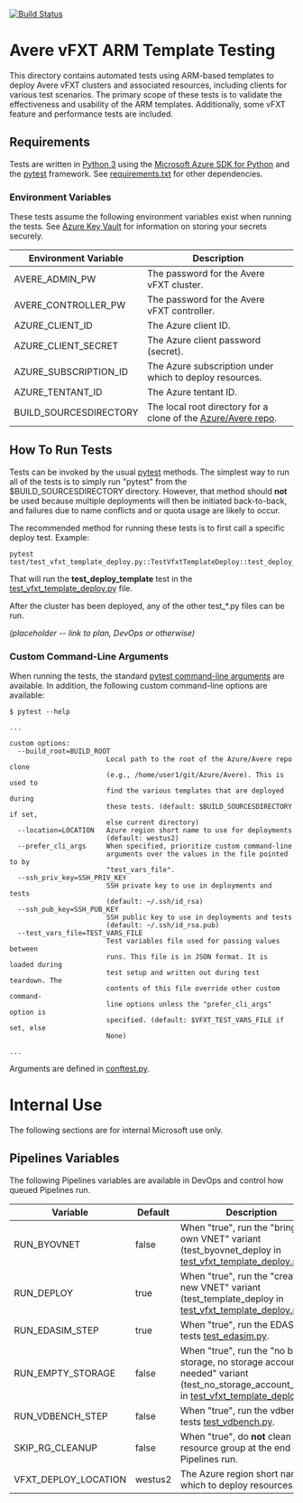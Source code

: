 [![Build Status](https://dev.azure.com/averevfxt/vfxt-github/_apis/build/status/Azure.Avere?branchName=main)](https://dev.azure.com/averevfxt/vfxt-github/_build/latest?definitionId=1?branchName=main)

# Avere vFXT ARM Template Testing

This directory contains automated tests using ARM-based templates to deploy Avere vFXT clusters and associated resources, including clients for various test scenarios. The primary scope of these tests is to validate the effectiveness and usability of the ARM templates. Additionally, some vFXT feature and performance tests are included.

## Requirements
Tests are written in [Python 3](https://www.python.org/) using the [Microsoft Azure SDK for Python](https://pypi.org/project/azure-mgmt-resource/) and the [pytest](https://docs.pytest.org/en/latest/) framework. See [requirements.txt](requirements.txt) for other dependencies.

### Environment Variables
These tests assume the following environment variables exist when running the tests. See [Azure Key Vault](https://azure.microsoft.com/en-us/services/key-vault/) for information on storing your secrets securely.

| Environment Variable   | Description
|------------------------|------------
| AVERE_ADMIN_PW         | The password for the Avere vFXT cluster.
| AVERE_CONTROLLER_PW    | The password for the Avere vFXT controller.
| AZURE_CLIENT_ID        | The Azure client ID.
| AZURE_CLIENT_SECRET    | The Azure client password (secret).
| AZURE_SUBSCRIPTION_ID  | The Azure subscription under which to deploy resources.
| AZURE_TENTANT_ID       | The Azure tentant ID.
| BUILD_SOURCESDIRECTORY | The local root directory for a clone of the [Azure/Avere repo](https://github.com/Azure/Avere).

## How To Run Tests
Tests can be invoked by the usual [pytest](https://docs.pytest.org/en/latest/) methods. The simplest way to run all of the tests is to simply run "pytest" from the $BUILD_SOURCESDIRECTORY directory. However, that method should **not** be used because multiple deployments will then be initiated back-to-back, and failures due to name conflicts and or quota usage are likely to occur.

The recommended method for running these tests is to first call a specific deploy test. Example:

    pytest test/test_vfxt_template_deploy.py::TestVfxtTemplateDeploy::test_deploy_template

That will run the **test_deploy_template** test in the [test_vfxt_template_deploy.py](test_vfxt_template_deploy.py) file.

After the cluster has been deployed, any of the other test_*.py files can be run.

*(placeholder -- link to plan, DevOps or otherwise)*

### Custom Command-Line Arguments
When running the tests, the standard [pytest command-line arguments](https://docs.pytest.org/en/latest/reference.html#ini-options-ref) are available. In addition, the following custom command-line options are available:

    $ pytest --help

    ...

    custom options:
      --build_root=BUILD_ROOT
                            Local path to the root of the Azure/Avere repo clone
                            (e.g., /home/user1/git/Azure/Avere). This is used to
                            find the various templates that are deployed during
                            these tests. (default: $BUILD_SOURCESDIRECTORY if set,
                            else current directory)
      --location=LOCATION   Azure region short name to use for deployments
                            (default: westus2)
      --prefer_cli_args     When specified, prioritize custom command-line
                            arguments over the values in the file pointed to by
                            "test_vars_file".
      --ssh_priv_key=SSH_PRIV_KEY
                            SSH private key to use in deployments and tests
                            (default: ~/.ssh/id_rsa)
      --ssh_pub_key=SSH_PUB_KEY
                            SSH public key to use in deployments and tests
                            (default: ~/.ssh/id_rsa.pub)
      --test_vars_file=TEST_VARS_FILE
                            Test variables file used for passing values between
                            runs. This file is in JSON format. It is loaded during
                            test setup and written out during test teardown. The
                            contents of this file override other custom command-
                            line options unless the "prefer_cli_args" option is
                            specified. (default: $VFXT_TEST_VARS_FILE if set, else
                            None)

    ...

Arguments are defined in [conftest.py](conftest.py).

# Internal Use
The following sections are for internal Microsoft use only.

## Pipelines Variables
The following Pipelines variables are available in DevOps and control how queued Pipelines run.

| Variable             | Default | Description
|----------------------|---------|------------
| RUN_BYOVNET          | false   | When "true", run the "bring your own VNET" variant (test_byovnet_deploy in [test_vfxt_template_deploy.py](test_vfxt_template_deploy.py).
| RUN_DEPLOY           | true    | When "true", run the "create a new VNET" variant (test_template_deploy in [test_vfxt_template_deploy.py](test_vfxt_template_deploy.py).
| RUN_EDASIM_STEP      | true    | When "true", run the EDASIM tests [test_edasim.py](test_edasim.py).
| RUN_EMPTY_STORAGE    | false   | When "true", run the "no blob storage, no storage account needed" variant (test_no_storage_account_deploy in [test_vfxt_template_deploy.py](test_vfxt_template_deploy.py).
| RUN_VDBENCH_STEP     | false   | When "true", run the vdbench tests [test_vdbench.py](test_vdbench.py).
| SKIP_RG_CLEANUP      | false   | When "true", do **not** clean up the resource group at the end of the Pipelines run.
| VFXT_DEPLOY_LOCATION | westus2 | The Azure region short name to which to deploy resources.
